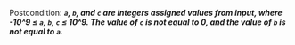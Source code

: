 Postcondition: ***`a`, `b`, and `c` are integers assigned values from input, where -10^9 ≤ `a`, `b`, `c` ≤ 10^9. The value of `c` is not equal to 0, and the value of `b` is not equal to `a`.***